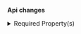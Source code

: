 **Api changes**

<details>
<summary>Required Property(s)</summary>

- changed property `isOnStock` of type `ProductVariantAvailability` to be optional
</details>

